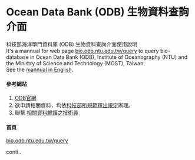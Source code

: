 
# Ocean Data Bank (ODB) 生物資料查詢介面
科技部海洋學門資料庫 (ODB) 生物資料查詢介面使用說明<br>
It's a mannual for web page <a href="https://bio.odb.ntu.edu.tw/query/">bio.odb.ntu.edu.tw/query</a> to query bio-database in Ocean Data Bank (ODB), Institute of Oceanography (NTU) and the Ministry of Science and Technology (MOST), Taiwan.<br>
See the <a href="">mannual in English</a>.

#### 參考網站
1. <a href="http://www.odb.ntu.edu.tw/"> ODB官網 </a>
2. 欲申請相關資料，均依<a href="http://www.odb.ntu.edu.tw/?page_id=379">科技部所規範釋出規定</a>辦理。 
3. 聯繫 <a href="http://www.odb.ntu.edu.tw/?page_id=26">相關資料維護之技術員</a>

#### 首頁
 <a href="https://bio.odb.ntu.edu.tw/query/">bio.odb.ntu.edu.tw/query</a> 
 
 conti..
